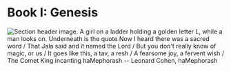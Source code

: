 Book I: Genesis
===============

![Section header image. A girl on a ladder holding a golden letter L, while a man looks on. Underneath is the quote Now I heard there was a sacred word / That Jala said and it named the Lord / But you don't really know of magic, or us / It goes like this, a tav, a resh / A fearsome joy, a fervent wish / The Comet King incanting haMephorash -- Leonard Cohen, haMephorash](https://i1.wp.com/i.imgur.com/5qMRb0F.png?w=557)